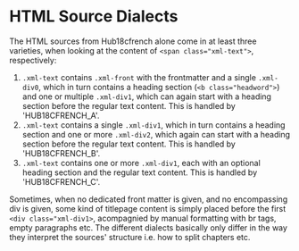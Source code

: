 # HTML Source Dialects

The HTML sources from Hub18cfrench alone come in at least three varieties, when looking at the content of `<span class="xml-text">`, respectively:

1. `.xml-text` contains `.xml-front` with the frontmatter and a single `.xml-div0`, which in turn contains a heading section (`<b class="headword">`) and one or multiple `.xml-div1`, which can again start with a heading section before the regular text content. This is handled by 'HUB18CFRENCH_A'.
2. `.xml-text` contains a single `.xml-div1`, which in turn contains a heading section and one or more `.xml-div2`, which again can start with a heading section before the regular text content. This is handled by 'HUB18CFRENCH_B'.
3. `.xml-text` contains one or more `.xml-div1`, each with an optional heading section and the regular text content. This is handled by 'HUB18CFRENCH_C'.

Sometimes, when no dedicated front matter is given, and no encompassing div is given, some kind of titlepage content is simply placed before the first `<div class="xml-div1>`, acompagnied by manual formatting with br tags, empty paragraphs etc. The different dialects basically only differ in the way they interpret the sources' structure i.e. how to split chapters etc.
